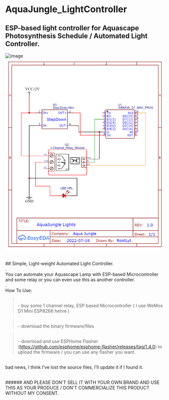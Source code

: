 # AquaJungle_LightController
## ESP-based light controller for Aquascape Photosynthesis Schedule / Automated Light Controller.

![image](https://user-images.githubusercontent.com/72824435/206025527-810b6dc4-38d9-4cc2-a72d-b700840ec8f7.png)
![image](https://github.com/rootlyt/AquaJungle_LightController/blob/main/Schematic_AquaJungleLights_2022-07-19.png)

<br /> ## Simple, Light-weight Automated Light Controller.
<br />.
<br />You can automate your Aquascape Lamp with ESP-based Microcontroller and some relay or you can even use this as another controller.
<br />.
<br />How To Use:
> <br /> - buy some 1 channel relay, ESP based Microcontroller ( I use WeMos D1 Mini ESP8266 hehre )

> <br /> - download the binary firmware/files

> <br /> - download and use ESPHome Flasher (https://github.com/esphome/esphome-flasher/releases/tag/1.4.0) to upload the firmware / you can use any flasher you want.

<br />bad news, I think I've lost the source files, I'll update it if I found it.

<br /> ###### AND PLEASE DON'T SELL IT WITH YOUR OWN BRAND AND USE THIS AS YOUR PRODUCE / DON'T COMMERCIALIZE THIS PRODUCT WITHOUT MY CONSENT.
